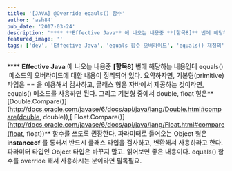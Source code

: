 ```yaml
---
title: '[JAVA] @Override eqauls() 함수'
author: 'ash84'
pub_date: '2017-03-24'
description: '**** **Effective Java** 에 나오는 내용중 **[항목8]** 번에 해당하는 내용인데 equals()  메소드의 오버라이드에 대한 내용이 정리되어 있다. 요약하자면, 기본형(primitive) 타입은 == 을 이용해서 검사하고, 클래스 형은 자바에서 제공하는 것이라면, equals() 메소드를 사용하면 된다. 그리고 기본형 중에서 double, float 형은**[Double.Compare'
featured_image: ''
tags: ['dev', 'Effective Java', 'equals 함수 오버라이드', 'equals() 재정의', 'equals()함수', 'Java']
---
```



<span style="font-size: 11pt; ">****</span><span style="font-size: 11pt; "> **Effective Java** 에 나오는 내용중 **[항목8]** 번에 해당하는 내용인데 equals()  메소드의 오버라이드에 대한 내용이 정리되어 있다. 요약하자면, 기본형(primitive) 타입은 == 을 이용해서 검사하고, 클래스 형은 자바에서 제공하는 것이라면, equals() 메소드를 사용하면 된다. 그리고 기본형 중에서 double, float 형은**[Double.Compare()](http://docs.oracle.com/javase/6/docs/api/java/lang/Double.html#compare(double, double)),[ Float.Compare()](http://docs.oracle.com/javase/6/docs/api/java/lang/Float.html#compare(float, float))** 함수를 쓰도록 권장한다. 파라미터로 들어오는 Object 형은 **instanceof** 를 통해서 반드시 클래스 타입을 검사하고, 변환해서 사용하라고 한다. 파라미터 타입인 Object 타입은 바꾸지 말고. 읽어보면 좋은 내용이다. equals() 함수를 override 해서 사용하시는 분이라면 필독필요.</span>

<span style="font-size: 11pt; "> </span>

<script src="https://gist.github.com/3978638.js"></script>




